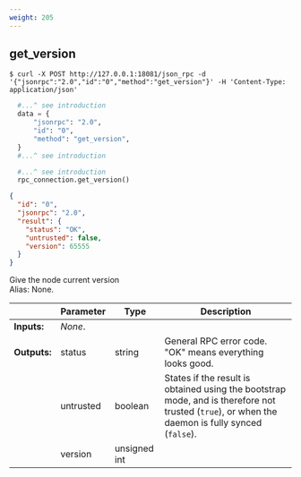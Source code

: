 ```yaml
---
weight: 205
---
```


## **get_version**


```shell
$ curl -X POST http://127.0.0.1:18081/json_rpc -d '{"jsonrpc":"2.0","id":"0","method":"get_version"}' -H 'Content-Type: application/json'
```
```python
  #...^ see introduction
  data = {
      "jsonrpc": "2.0",
      "id": "0",
      "method": "get_version",
  }
  #...^ see introduction
```
```py
  #...^ see introduction
  rpc_connection.get_version()
```
```json
{
  "id": "0",
  "jsonrpc": "2.0",
  "result": {
    "status": "OK",
    "untrusted": false,
    "version": 65555
  }
}
```
Give the node current version  
Alias: None.  

|             | Parameter | Type         | Description
| ---         | ---       | ---          | ---
|**Inputs:**  | *None*.   |              |
|**Outputs:** | status    | string       | General RPC error code. "OK" means everything looks good.
|             | untrusted | boolean      | States if the result is obtained using the bootstrap mode, and is therefore not trusted (`true`), or when the daemon is fully synced (`false`).
|             | version   | unsigned int |

